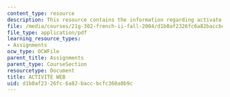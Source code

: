 ```yaml
---
content_type: resource
description: This resource contains the information regarding activate web.
file: /media/courses/21g-302-french-ii-fall-2004/d1b0af2326fc6a82baccbcfc360a0b9c_MIT21G_302_F04_web_J.pdf
file_type: application/pdf
learning_resource_types:
- Assignments
ocw_type: OCWFile
parent_title: Assignments
parent_type: CourseSection
resourcetype: Document
title: ACTIVITE WEB
uid: d1b0af23-26fc-6a82-bacc-bcfc360a0b9c
---
```


